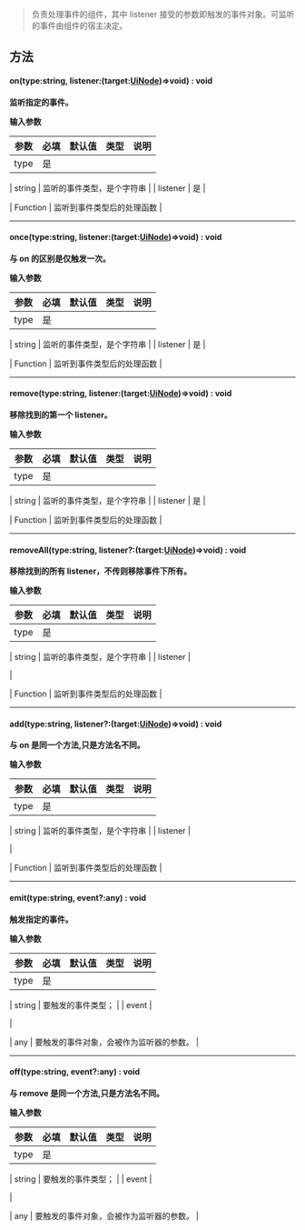 > 负责处理事件的组件，其中 listener 接受的参数即触发的事件对象。可监听的事件由组件的宿主决定。


## **方法**

#### on(type:string, listener:(target:[UiNode](https://www.yuque.com/box3lab/api/zek5l1m2s2bxoea4))=>void) : void
**监听指定的事件。**

**输入参数**

| **参数** | **必填** | **默认值** | **类型** | **说明** |
| --- | --- | --- | --- | --- |
| type  | 是 | 

 | string | 监听的事件类型，是个字符串 |
| listener  | 是 | 

 | Function | 监听到事件类型后的处理函数 |


---


#### once(type:string, listener:(target:[UiNode](https://www.yuque.com/box3lab/api/zek5l1m2s2bxoea4))=>void) : void
**与 on 的区别是仅触发一次。**

**输入参数**

| **参数** | **必填** | **默认值** | **类型** | **说明** |
| --- | --- | --- | --- | --- |
| type  | 是 | 

 | string | 监听的事件类型，是个字符串 |
| listener  | 是 | 

 | Function | 监听到事件类型后的处理函数 |


---


#### remove(type:string, listener:(target:[UiNode](https://www.yuque.com/box3lab/api/zek5l1m2s2bxoea4))=>void) : void
**移除找到的第一个 listener。**

**输入参数**

| **参数** | **必填** | **默认值** | **类型** | **说明** |
| --- | --- | --- | --- | --- |
| type  | 是 | 

 | string | 监听的事件类型，是个字符串 |
| listener  | 是 | 

 | Function | 监听到事件类型后的处理函数 |


---


#### removeAll(type:string, listener?:(target:[UiNode](https://www.yuque.com/box3lab/api/zek5l1m2s2bxoea4))=>void) : void
**移除找到的所有 listener，不传则移除事件下所有。**

**输入参数**

| **参数** | **必填** | **默认值** | **类型** | **说明** |
| --- | --- | --- | --- | --- |
| type  | 是 | 

 | string | 监听的事件类型，是个字符串 |
| listener  | 

 | 

 | Function | 监听到事件类型后的处理函数 |


---


#### add(type:string, listener?:(target:[UiNode](https://www.yuque.com/box3lab/api/zek5l1m2s2bxoea4))=>void) : void
**与 on 是同一个方法,只是方法名不同。**

**输入参数**

| **参数** | **必填** | **默认值** | **类型** | **说明** |
| --- | --- | --- | --- | --- |
| type  | 是 | 

 | string | 监听的事件类型，是个字符串 |
| listener  | 

 | 

 | Function | 监听到事件类型后的处理函数 |


---


#### emit(type:string, event?:any) : void
**触发指定的事件。**

**输入参数**

| **参数** | **必填** | **默认值** | **类型** | **说明** |
| --- | --- | --- | --- | --- |
| type  | 是 | 

 | string | 要触发的事件类型； |
| event | 

 | 

 | any | 要触发的事件对象，会被作为监听器的参数。 |


---


#### off(type:string, event?:any) : void
**与 remove 是同一个方法,只是方法名不同。**

**输入参数**

| **参数** | **必填** | **默认值** | **类型** | **说明** |
| --- | --- | --- | --- | --- |
| type  | 是 | 

 | string | 要触发的事件类型； |
| event | 

 | 

 | any | 要触发的事件对象，会被作为监听器的参数。 |


